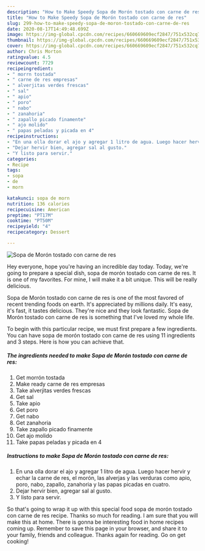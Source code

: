 ```yaml
---
description: "How to Make Speedy Sopa de Morón tostado con carne de res"
title: "How to Make Speedy Sopa de Morón tostado con carne de res"
slug: 299-how-to-make-speedy-sopa-de-moron-tostado-con-carne-de-res
date: 2020-08-17T14:49:48.699Z
image: https://img-global.cpcdn.com/recipes/660669609ecf2847/751x532cq70/sopa-de-moron-tostado-con-carne-de-res-foto-principal.jpg
thumbnail: https://img-global.cpcdn.com/recipes/660669609ecf2847/751x532cq70/sopa-de-moron-tostado-con-carne-de-res-foto-principal.jpg
cover: https://img-global.cpcdn.com/recipes/660669609ecf2847/751x532cq70/sopa-de-moron-tostado-con-carne-de-res-foto-principal.jpg
author: Chris Morton
ratingvalue: 4.5
reviewcount: 7729
recipeingredient:
- " morrn tostada"
- " carne de res empresas"
- " alverjitas verdes frescas"
- " sal"
- " apio"
- " poro"
- " nabo"
- " zanahoria"
- " zapallo picado finamente"
- " ajo molido"
- " papas peladas y picada en 4"
recipeinstructions:
- "En una olla dorar el ajo y agregar 1 litro de agua. Luego hacer hervir y echar la carne de res, el morón, las alverjas y las verduras como apio, poro, nabo, zapallo, zanahoria y las papas picadas en cuatro."
- "Dejar hervir bien, agregar sal al gusto."
- "Y listo para servir."
categories:
- Recipe
tags:
- sopa
- de
- morn

katakunci: sopa de morn 
nutrition: 136 calories
recipecuisine: American
preptime: "PT17M"
cooktime: "PT50M"
recipeyield: "4"
recipecategory: Dessert

---
```



![Sopa de Morón tostado con carne de res](https://img-global.cpcdn.com/recipes/660669609ecf2847/751x532cq70/sopa-de-moron-tostado-con-carne-de-res-foto-principal.jpg)

Hey everyone, hope you're having an incredible day today. Today, we're going to prepare a special dish, sopa de morón tostado con carne de res. It is one of my favorites. For mine, I will make it a bit unique. This will be really delicious.



Sopa de Morón tostado con carne de res is one of the most favored of recent trending foods on earth. It's appreciated by millions daily. It's easy, it's fast, it tastes delicious. They're nice and they look fantastic. Sopa de Morón tostado con carne de res is something that I've loved my whole life.


To begin with this particular recipe, we must first prepare a few ingredients. You can have sopa de morón tostado con carne de res using 11 ingredients and 3 steps. Here is how you can achieve that.

<!--inarticleads1-->

##### The ingredients needed to make Sopa de Morón tostado con carne de res:

1. Get  morrón tostada
1. Make ready  carne de res empresas
1. Take  alverjitas verdes frescas
1. Get  sal
1. Take  apio
1. Get  poro
1. Get  nabo
1. Get  zanahoria
1. Take  zapallo picado finamente
1. Get  ajo molido
1. Take  papas peladas y picada en 4




<!--inarticleads2-->

##### Instructions to make Sopa de Morón tostado con carne de res:

1. En una olla dorar el ajo y agregar 1 litro de agua. Luego hacer hervir y echar la carne de res, el morón, las alverjas y las verduras como apio, poro, nabo, zapallo, zanahoria y las papas picadas en cuatro.
1. Dejar hervir bien, agregar sal al gusto.
1. Y listo para servir.




So that's going to wrap it up with this special food sopa de morón tostado con carne de res recipe. Thanks so much for reading. I am sure that you will make this at home. There is gonna be interesting food in home recipes coming up. Remember to save this page in your browser, and share it to your family, friends and colleague. Thanks again for reading. Go on get cooking!
